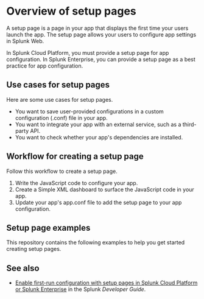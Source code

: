 # Overview of setup pages

A setup page is a page in your app that displays the first time your users launch the app. The setup page allows your users to configure app settings in Splunk Web.

In Splunk Cloud Platform, you must provide a setup page for app configuration. In Splunk Enterprise, you can provide a setup page as a best practice for app configuration.

## Use cases for setup pages

Here are some use cases for setup pages.

* You want to save user-provided configurations in a custom configuration (.conf) file in your app.
* You want to integrate your app with an external service, such as a third-party API.
* You want to check whether your app's dependencies are installed.

## Workflow for creating a setup page

Follow this workflow to create a setup page.

1. Write the JavaScript code to configure your app.
2. Create a Simple XML dashboard to surface the JavaScript code in your app.
3. Update your app's app.conf file to add the setup page to your app configuration.

## Setup page examples

This repository contains the following examples to help you get started creating setup pages.

## See also

* [Enable first-run configuration with setup pages in Splunk Cloud Platform or Splunk Enterprise](https://dev.splunk.com/enterprise/docs/developapps/manageknowledge/setuppage) in the Splunk *Developer Guide*.